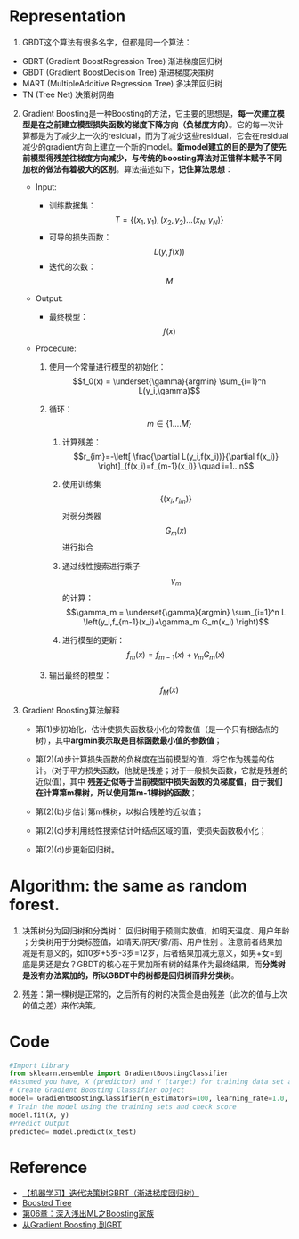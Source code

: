 # Representation

1. GBDT这个算法有很多名字，但都是同一个算法：

  * GBRT \(Gradient BoostRegression Tree\) 渐进梯度回归树
  * GBDT \(Gradient BoostDecision Tree\) 渐进梯度决策树
  * MART \(MultipleAdditive Regression Tree\) 多决策回归树
  * TN \(Tree Net\) 决策树网络

2. Gradient Boosting是一种Boosting的方法，它主要的思想是，**每一次建立模型是在之前建立模型损失函数的梯度下降方向（负梯度方向）**。它的每一次计算都是为了减少上一次的residual，而为了减少这些residual，它会在residual减少的gradient方向上建立一个新的model。**新model建立的目的是为了使先前模型得残差往梯度方向减少，与传统的boosting算法对正错样本赋予不同加权的做法有着极大的区别**。算法描述如下，**记住算法思想**：

    - Input:

        * 训练数据集：$$T=\{(x_1,y_1),(x_2,y_2)…(x_N,y_N)\}$$
        * 可导的损失函数：$$L(y,f(x))$$
        * 迭代的次数：$$M$$

    - Output:

        * 最终模型：$$f(x)$$

    - Procedure:

        1. 使用一个常量进行模型的初始化：$$f_0(x) = \underset{\gamma}{argmin} \sum_{i=1}^n L(y_i,\gamma)$$

        2. 循环：$$m \in \{1….M\}$$

            1. 计算残差：$$r_{im}=-\left[ \frac{\partial L(y_i,f(x_i))}{\partial f(x_i)}  \right]_{f(x_i)=f_{m-1}(x_i)} \quad i=1…n$$

            2. 使用训练集$$\{(x_i,r_{im})\}$$对弱分类器$$G_m(x)$$进行拟合

            3. 通过线性搜索进行乘子$$\gamma_m$$的计算：$$\gamma_m = \underset{\gamma}{argmin} \sum_{i=1}^n L \left(y_i,f_{m-1}(x_i)+\gamma_m G_m(x_i) \right)$$

            4. 进行模型的更新：$$f_m(x) = f_{m-1}(x)+\gamma_m G_m(x)$$

        3. 输出最终的模型：$$f_M(x)$$

3. Gradient Boosting算法解释

    - 第(1)步初始化，估计使损失函数极小化的常数值（是一个只有根结点的树），其中**argmin表示取是目标函数最小值的参数值**；

    - 第(2)(a)步计算损失函数的负梯度在当前模型的值，将它作为残差的估计。(对于平方损失函数，他就是残差；对于一般损失函数，它就是残差的近似值)，其中**残差近似等于当前模型中损失函数的负梯度值，由于我们在计算第m棵树，所以使用第m-1棵树的函数**；

    - 第(2)(b)步估计第m棵树，以拟合残差的近似值；

    - 第(2)(c)步利用线性搜索估计叶结点区域的值，使损失函数极小化；

    - 第(2)(d)步更新回归树。


# Algorithm: the same as random forest.

1. 决策树分为回归树和分类树：
  回归树用于预测实数值，如明天温度、用户年龄
  ；分类树用于分类标签值，如晴天\/阴天\/雾\/雨、用户性别
  。注意前者结果加减是有意义的，如10岁+5岁-3岁=12岁，后者结果加减无意义，如男+女=到底是男还是女？GBDT的核心在于累加所有树的结果作为最终结果，而**分类树是没有办法累加的，所以GBDT中的树都是回归树而非分类树**。

2. 残差：第一棵树是正常的，之后所有的树的决策全是由残差（此次的值与上次的值之差）来作决策。


# Code

```python
#Import Library
from sklearn.ensemble import GradientBoostingClassifier
#Assumed you have, X (predictor) and Y (target) for training data set and x_test(predictor) of test_dataset
# Create Gradient Boosting Classifier object
model= GradientBoostingClassifier(n_estimators=100, learning_rate=1.0, max_depth=1, random_state=0)
# Train the model using the training sets and check score
model.fit(X, y)
#Predict Output
predicted= model.predict(x_test)
```

# Reference

* [【机器学习】迭代决策树GBRT（渐进梯度回归树）](http://blog.csdn.net/dianacody/article/details/40688783)
* [Boosted Tree](http://www.52cs.org/?p=429)
* [第06章：深入浅出ML之Boosting家族](http://www.52caml.com/head_first_ml/ml-chapter6-boosting-family/)
* [从Gradient Boosting 到GBT](http://kubicode.me/2016/04/24/Machine%20Learning/From-Gradient-Boosting-to-GBT/)
